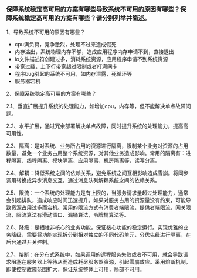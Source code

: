 ### 保障系统稳定高可用的方案有哪些导致系统不可用的原因有哪些？保障系统稳定高可用的方案有哪些？请分别列举并简述。

1、导致系统不可用的原因有哪些？

- cpu满负荷，竞争激烈，处理不过来造成假死
- 内存溢出，系统物理内存不够，造成应用程序内存申请不到，直接退出
- io文件描述符创建过多，消耗系统资源，应用程序申请不到系统资源
- 带宽过载，上下行带宽超过限制或者打满网卡
- 程序bug引起的系统不可用，如内存泄露，死循环等
- 服务器宕机

2、保障系统稳定高可用的方案有哪些？

2.1、垂直扩展提升系统的处理能力，如增加cpu，内存等，但不能解决单点故障问题。

2.2、水平扩展，通过冗余部署解决单点故障，同时提升系统的处理能力，提高高可用性。

2.3、隔离：是对系统、业务所占用的资源进行隔离，限制某个业务对资源的占用数量，避免一个业务占用整个系统资源，对其他业务造成影响。常用的隔离有：进程隔离、线程隔离、模块隔离、应用隔离、机房隔离等，读写分离。

2.4、解耦：降低系统之间的依赖关系，避免系统之间互相影响造成雪崩。将同步调用转换成异步消息交互，通过消息队列解耦系统之间的依赖关系。

2.5、限流：一个系统的处理能力是有上限的，当服务请求量超过处理能力，通常会引起排队，造成响应时间迅速提升。如果对服务占用的资源量没有约束，可能导致资源占用过多而宕机。常用的限流方式有消费者端限流，提供者端限流，网关限流，限流算法有滑动窗口、漏桶算法，令牌桶算法等。

2.6、降级：是牺牲非核心的业务功能，保证核心功能的稳定运行。实现优雅的业务降级，需要将功能实现拆分到相对独立的不同代码单元，分优先级进行隔离，在后台通过开关控制。

2.7、熔断：在分布式系统中，如果调用的远程服务失败或者不可用，就会导致请求阻塞在服务器上等待从而造成耗尽服务器资源，引起雪崩效应。采用熔断机制，即使控制故障范围扩大，保证系统整体上可用，局部不可用。